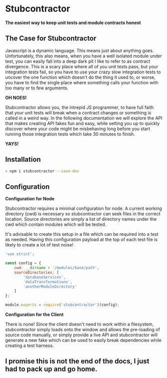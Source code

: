 # Stubcontractor #

**The easiest way to keep unit tests and module contracts honest**

## The Case for Stubcontractor ##

Javascript is a dynamic language.  This means just about anything goes.  Unfortunately, this also means, when you have a well isolated module under test, you can easily fall into a deep dark pit I like to refer to as contract divergence.  This is a scary place where all of you unit tests pass, but your integration tests fail, so you have to use your crazy slow integration tests to uncover the one function which doesn't do the thing it used to, or worse, you have to find the single place where something calls your function with too many or to few arguments.

**OH NOES!**

Stubcontractor allows you, the intrepid JS programmer, to have full faith that your unit tests will break when a contract changes or something is called in a weird way. In the following documentation we will explore the API that makes creating API fakes fun and easy, while setting you up to quickly discover where your code might be misbehaving long before you start running those integration tests which take 30 minutes to finish.

**YAYS!**

## Installation ##

```bash
> npm i stubcontractor --save-dev
```

## Configuration ##

**Configuration for Node**

Stubcontractor requires a minimal configuration for node. A current working directory (cwd) is necessary so stubcontractor can seek files in the correct location. Source directories are simply a list of directory names under the cwd which contain modules which will be tested.

It's advisable to create this setup in a file which can be required into a test as needed.  Having this configuration payload at the top of each test file is likely to create a lot of test noise!

```javascript
'use strict';

const config = {
    cwd: __dirname + '/modules/base/path',
    sourceDirectories: [
        'databaseServices',
        'dataTransformations',
        'anotherModuleDirectory'
    ]
};

module.exports = require('stubcontractor')(config);
```

**Configuration for the Client**

There is none!  Since the client doesn't need to work within a filesystem, stubcontractor simply loads onto the window and allows the pre-loading of source code manually, or simply provide a live API and stubcontractor will generate a new fake which can be used to easily break dependencies while creating a test harness.


## I promise this is not the end of the docs, I just had to pack up and go home. ##